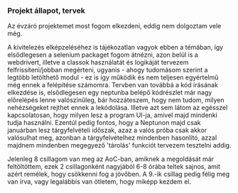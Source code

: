 
### Projekt állapot, tervek

Az évzáró projektemet most fogom elkezdeni, eddig nem dolgoztam vele még.

A kivitelezés elképzeléséhez is tájékozatlan vagyok ebben a témában, így elsődlegesen a selenium packaget fogom átnézni, azon belül is a webdrivert, illetve a classok használatát és logikáját tervezem felfrissíteni/jobban megérteni, ugyanis - ahogy tudomásom szerint a legtöbb letölthető modul - ez is így működik és nem teljesen egyértelmű még ennek a felépítése számomra.
Tervben van továbbá a kód írásának elkezdése is, elsődlegesen egy neptunba belépő kódrészlet már nagy előrelépés lenne valószínűleg, bár hozzáteszem, hogy nem tudom, milyen nehézségeket rejthet ennek a lekódolása. Illetve azt sem látom az egésszel kapcsolatosan, hogy milyen lesz a program UI-ja, amivel majd mindenki tudja használni. Ezentúl pedig fontos, hogy a Neptunon majd csak januárban lesz tárgyfelvételi időszak, azaz a valós próba csak akkor valósulhat meg, azonban a tárgyfelvételhez mindenben hasonlító, azzal majdnem mindenben megegyező 'tárolás' funkciót tervezem tesztelni addig.

Jelenleg 8 csillagom van meg az AoC-ban, amiknek a megoldását már feltöltöttem, ezek 2 csillagonként nagyjából 6-8 órába teltek sajnos, amit azért remélek, hogy csökkenni fog a jövőben. A 9.-ik csillag pedig félig meg van írva, vagy legalábbis van ötletem, hogy miképp kezdem el.
